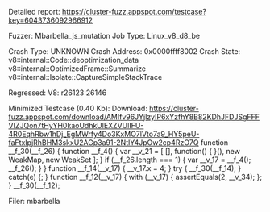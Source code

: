 Detailed report: https://cluster-fuzz.appspot.com/testcase?key=6043736092966912

Fuzzer: Mbarbella_js_mutation
Job Type: Linux_v8_d8_be

Crash Type: UNKNOWN
Crash Address: 0x0000ffff8002
Crash State:
  v8::internal::Code::deoptimization_data
  v8::internal::OptimizedFrame::Summarize
  v8::internal::Isolate::CaptureSimpleStackTrace
  
Regressed: V8: r26123:26146

Minimized Testcase (0.40 Kb):
Download: https://cluster-fuzz.appspot.com/download/AMIfv96JYjlzyIP6xYzfhY8B82KDhJFDJSgFFFVIZJQon7tHyYH0kaoUdhkUlEXZVUlIFU-4R0EqhRbw1hDj_EgMWrfy4Do3KxMO7lVto7a9_HY5peU-faFtxIpjRhBHM3skxU2AGp3a91-2NtlY4JpOw2cp4RzO7Q
function __f_30(__f_26) {
  function __f_4() {
    var __v_21 = [      [],      function() {
      }(),
      new WeakMap,
      new WeakSet    ];
  }
  if (__f_26.length === 1) {
      var __v_17 = __f_4();
      __f_26();
  }
}
function __f_14(__v_17) {
  __v_17.x = 4;
}
try {
__f_30(__f_14);
} catch(e) {; }
function __f_12(__v_17) {
  with (__v_17) {
    assertEquals(2, __v_34);
  };
}
__f_30(__f_12);


Filer: mbarbella